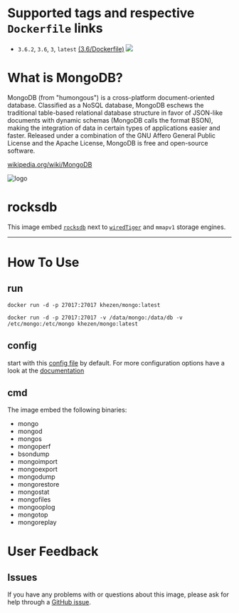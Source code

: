 # Supported tags and respective `Dockerfile` links

* `3.6.2`, `3.6`, `3`, `latest` [(3.6/Dockerfile)](https://github.com/Khezen/docker-mongo/blob/v3.6/Dockerfile) [![](https://images.microbadger.com/badges/image/khezen/mongo:3.6.svg)](https://microbadger.com/images/khezen/mongo:3.6 "Get your own image badge on microbadger.com")

# What is MongoDB?
MongoDB (from "humongous") is a cross-platform document-oriented database. Classified as a NoSQL database, MongoDB eschews the traditional table-based relational database structure in favor of JSON-like documents with dynamic schemas (MongoDB calls the format BSON), making the integration of data in certain types of applications easier and faster. Released under a combination of the GNU Affero General Public License and the Apache License, MongoDB is free and open-source software.

[wikipedia.org/wiki/MongoDB](https://en.wikipedia.org/wiki/MongoDB)

![logo](https://raw.githubusercontent.com/docker-library/docs/01c12653951b2fe592c1f93a13b4e289ada0e3a1/mongo/logo.png)

# rocksdb
This image embed [`rocksdb`](http://rocksdb.org/) next to [`wiredTiger`](http://www.wiredtiger.com/) and `mmapv1` storage engines.

---
# How To Use

## run
```
docker run -d -p 27017:27017 khezen/mongo:latest
```   

```
docker run -d -p 27017:27017 -v /data/mongo:/data/db -v /etc/mongo:/etc/mongo khezen/mongo:latest
```

## config
start with this [config file](./config.yml) by default. For more configuration options have a look at the [documentation](http://docs.mongodb.org/manual/reference/configuration-options/)

## cmd
The image embed the following binaries:
* mongo
* mongod
* mongos
* mongoperf
* bsondump
* mongoimport
* mongoexport
* mongodump
* mongorestore
* mongostat
* mongofiles
* mongooplog
* mongotop
* mongoreplay

# User Feedback
## Issues
If you have any problems with or questions about this image, please ask for help through a [GitHub issue](https://github.com/Khezen/docker-mongo/issues).
